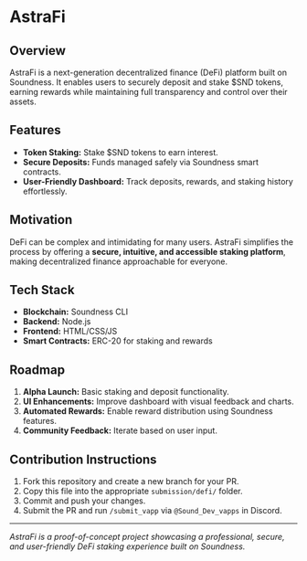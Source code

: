 # AstraFi

## Overview
AstraFi is a next-generation decentralized finance (DeFi) platform built on Soundness. It enables users to securely deposit and stake $SND tokens, earning rewards while maintaining full transparency and control over their assets.

## Features
- **Token Staking:** Stake $SND tokens to earn interest.
- **Secure Deposits:** Funds managed safely via Soundness smart contracts.
- **User-Friendly Dashboard:** Track deposits, rewards, and staking history effortlessly.

## Motivation
DeFi can be complex and intimidating for many users. AstraFi simplifies the process by offering a **secure, intuitive, and accessible staking platform**, making decentralized finance approachable for everyone.

## Tech Stack
- **Blockchain:** Soundness CLI
- **Backend:** Node.js
- **Frontend:** HTML/CSS/JS
- **Smart Contracts:** ERC-20 for staking and rewards

## Roadmap
1. **Alpha Launch:** Basic staking and deposit functionality.
2. **UI Enhancements:** Improve dashboard with visual feedback and charts.
3. **Automated Rewards:** Enable reward distribution using Soundness features.
4. **Community Feedback:** Iterate based on user input.

## Contribution Instructions
1. Fork this repository and create a new branch for your PR.
2. Copy this file into the appropriate `submission/defi/` folder.
3. Commit and push your changes.
4. Submit the PR and run `/submit_vapp` via `@Sound_Dev_vapps` in Discord.

---

*AstraFi is a proof-of-concept project showcasing a professional, secure, and user-friendly DeFi staking experience built on Soundness.*

